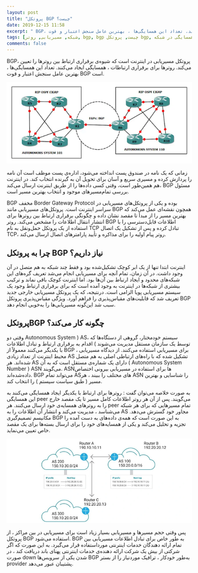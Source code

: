 ```yaml
---
layout: post
title: "پروتکل BGP چیست؟"
date: 2019-12-15 11:58
excerpt: " BGP، پروتکل مسیریابی در اینترنت است که شیوه‌ی برقراری ارتباط بین روترها را تعیین می‌کند. روترها برای برقراری ارتباطات ، همسایگی ایجاد می‌کنند. تعداد این همسایگی‌ها ، بهترین عامل سنجش اعتبار و قوت BGP است."
tags: [شبکه, مسیریابی, روتر, bgp, bgp چیست, پروتکل bgp, همسایگی در شبکه]
comments: false
---
```


 BGP، پروتکل مسیریابی در اینترنت است که شیوه‌ی برقراری ارتباط بین روترها را تعیین می‌کند. روترها برای برقراری ارتباطات ، همسایگی ایجاد می‌کنند. تعداد این همسایگی‌ها ، بهترین عامل سنجش اعتبار و قوت BGP است.

![tooltip](/assets/img/posts/60.webp)

زمانی که یک نامه در صندوق پست انداخته می‌شود، اداره‌ی پست موظف است آن نامه را پردازش کرده و مسیری سریع و آسان برای تحویل آن به گیرنده انتخاب کند. در اینترنت هم همین‌طور است،  وقتی کسی داده‌ها را از طریق اینترنت ارسال می‌کند، BGP مسئول بررسی تمام‌مسیرهای موجود و انتخاب بهترین مسیر است.

BGP مخفف Border Gateway Protocol بوده و یکی از پروتکل‌های مسیریابی در سراسر اینترنت است. پروتکل‌های مسیریابی مانند BGP همچون نقشه‌ای عمل می‌کند که بهترین مسیر را از مبدأ تا مقصد نشان داده و چگونگی برقراری ارتباط بین روترها برای انتشار انتقال اطلاعات را مشخص می‌کند. روتر BGP اطلاعات قابل‌دسترسی را با استفاده از یک پروتکل حمل‌ونقل به نام TCP تبادل کرده و پس از تشکیل یک اتصال TCP، روتر پیام اولیه را برای مذاکره و تأیید پارامترهای اتصال ارسال می‌کند.

## چرا به پروتکل BGP نیاز داریم؟

اینترنت ابتدا تنها از یک ابر کوچک تشکیل‌شده بود و فقط چند شبکه‌ به هم متصل در آن وجود داشت. در آن زمان، تمام آنچه برای مسیریابی انجام می‌شد تعریف گره‌های این شبکه‌های محدود و ایجاد ارتباط بین آن‌ها بود. اما اینترنت کوچک باقی نماند و ترکیب بیشتری از شبکه‌ها در اینترنت به وجود آمده است که برای برقراری ارتباط وجود یک سیستم مسیریابی پویا الزامی است. درنتیجه، که یک پروتکل مسیریابی خارجی جدید تعریف شد که قابلیت‌های مقیاس‌پذیری را فراهم آورد. ویژگی مقیاس‌پذیری پروتکل BGP سبب شد این‌گونه مسیریابی‌ها را به‌خوبی انجام دهد.

## پروتکلBGP چگونه کار می‌کند؟

وقتی دو Autonomous System ) AS، سیستم خودمختار، گروهی از دستگاه‌ها که توسط یک سازمان مستقل مدیریت می‌شوند ) اقدام به برقراری ارتباط و تبادل اطلاعات با یکدیگر می‌کنند معمولاً از BGP برای مسیریابی استفاده می‌کنند. از دیدگاه مسیریابی ، محیط اینترنت از تعداد زیادی AS تشکیل ‌شده که با راه‌های ارتباطی اصلی به هم متصل شده‌اند. هر AS دارای یک شماره‌ی مستقل است که به آن ( Autonomous System Number ) ASN می‌گویند. ASNها برای استفاده در مسیریابی بیرونی اختصاص داده‌شده‌اند. BGP می‌تواند تمام  ASهای مختلف را ببیند ، هر ASN را شناسایی و بهترین مسیر ( طبق سیاست‌ سیستم ) را انتخاب کند.

به‌ صورت خلاصه می‌توان گفت : روترها برای ارتباط با یکدیگر ایجاد همسایگی می‌کنند به این همسایگی peer می‌گویند. پس ‌از آن هر روتر اطلاعات کامل مسیر تا یک مقصد خارج را به روترهای همسایه‌ی خود ارسال می‌کنند. هر peer تمام‌ مسیرهایی که برای هر شبکه می‌شناسد ، مدیریت می‌کند و انتشار آن اطلاعات را به AS مجاور خود گسترش می‌دهد. مکانیسم تصمیم‌گیری BGP به این صورت است که همه‌ی داده‌های به‌ دست ‌آمده را تجزیه‌ و تحلیل می‌کند و یکی از همسایه‌های خود را برای ارسال بسته‌ها برای یک مقصد خاص تعیین می‌نماید.
  
![tooltip](/assets/img/posts/59.webp)

پس وقتی حجم مسیرها و مسیریابی بسیار زیاد است برای مسیریابی در بین مراکز ، از پروتکل BGP استفاده می‌شود. BGP به‌ طور خاص برای تبادل اطلاعات مسیریابی بین تمام ارائه‌ دهندگان خدمات اینترنتی مورداستفاده قرار می‌گیرد. به این صورت که اگر شرکتی از بیش یک شرکت ارائه‌ دهنده‌ی خدمات اینترنتی پهنای باند دریافت کند ، در صورت down شدن یکی از سرویس‌ها BGP به‌طور خودکار ، ترافیک موردنیاز را از بستر provider پشتیبان عبور می‌دهد.
